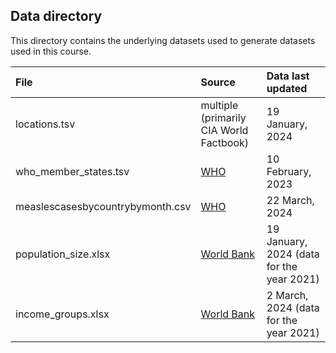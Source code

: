 ## Data directory

This directory contains the underlying datasets used to generate datasets used in this course.

| File                    |  Source                                                      | Data last updated
| :---                    | :---                                                         | :--- 
| locations.tsv           | multiple (primarily CIA World Factbook)                      | 19 January, 2024
| who_member_states.tsv   | [WHO](https://www.who.int/countries)                         | 10 February, 2023
| measlescasesbycountrybymonth.csv  | [WHO](https://www.who.int/teams/immunization-vaccines-and-biologicals/immunization-analysis-and-insights/surveillance/monitoring/provisional-monthly-measles-and-rubella-data)                         | 22 March, 2024
| population_size.xlsx    | [World Bank](https://databank.worldbank.org/source/population-estimates-and-projections#)                        | 19 January, 2024 (data for the year 2021)
| income_groups.xlsx      | [World Bank](https://datahelpdesk.worldbank.org/knowledgebase/articles/906519-world-bank-country-and-lending-groups)                        | 2 March, 2024 (data for the year 2021)
